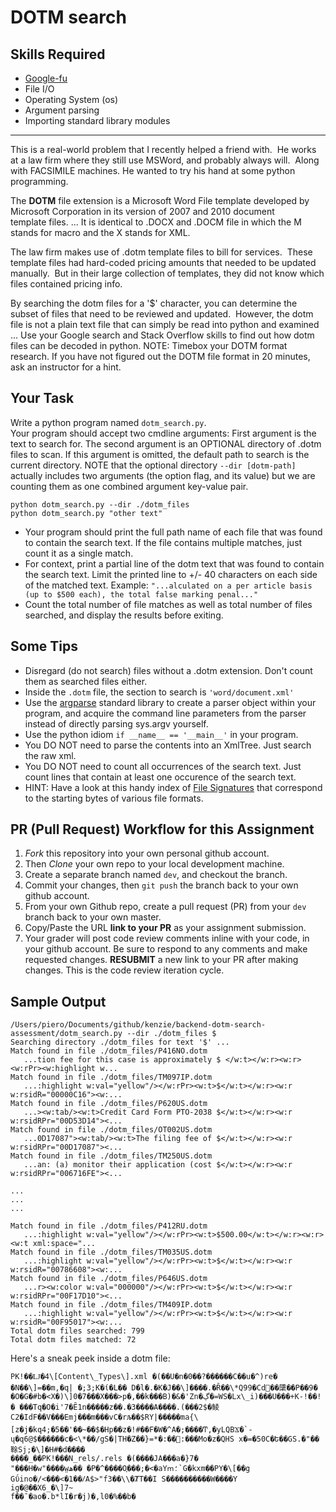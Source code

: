 # DOTM search

## Skills Required
 - [Google-fu](https://english.stackexchange.com/questions/19967/what-does-google-fu-mean)
 - File I/O
 - Operating System (os)
 - Argument parsing
 - Importing standard library modules
 
<hr>

This is a real-world problem that I recently helped a friend with.  He works at a law firm where they still use MSWord, and probably always will.  Along with FACSIMILE machines.  He wanted to try his hand at some python programming.

The **DOTM** file extension is a Microsoft Word File template developed by Microsoft Corporation in its version of 2007 and 2010 document template files. ... It is identical to .DOCX and .DOCM file in which the M stands for macro and the X stands for XML.

The law firm makes use of .dotm template files to bill for services.  These template files had hard-coded pricing amounts that needed to be updated manually.  But in their large collection of templates, they did not know which files contained pricing info.

By searching the dotm files for a '$' character, you can determine the subset of files that need to be reviewed and updated.  However, the dotm file is not a plain text file that can simply be read into python and examined ... Use your Google search and Stack Overflow skills to find out how dotm files can be decoded in python.  NOTE: Timebox your DOTM format research.  If you have not figured out the DOTM file format in 20 minutes, ask an instructor for a hint.

## Your Task
Write a python program named `dotm_search.py`.  
Your program should accept two cmdline arguments: First argument is the text to search for. 
The second argument is an OPTIONAL directory of .dotm files to scan.  If this argument is omitted,
the default path to search is the current directory.  NOTE that the optional directory `--dir [dotm-path]` actually includes two arguments (the option flag, and its value) but we are counting them as one combined argument key-value pair.
```
python dotm_search.py --dir ./dotm_files 
python dotm_search.py "other text"
```

- Your program should print the full path name of each file that was found to contain the search text.  If the file contains multiple matches, just count it as a single match.
- For context, print a partial line of the dotm text that was found to contain the search text.  Limit the printed line to +/- 40 characters on each side of the matched text.  Example: `"...alculated on a per article basis (up to $500 each), the total false marking penal..."`
- Count the total number of file matches as well as total number of files searched, and display the results before exiting.


## Some Tips
- Disregard (do not search) files without a .dotm extension.  Don't count them as searched files either.
- Inside the `.dotm` file, the section to search is `'word/document.xml'`
- Use the [argparse](https://docs.python.org/2/howto/argparse.html) standard library to create a parser object within your program, and acquire the command line parameters from the parser instead of directly parsing sys.argv yourself.
- Use the python idiom `if __name__ == '__main__'` in your program.
- You DO NOT need to parse the contents into an XmlTree.  Just search the raw xml.
- You DO NOT need to count all occurrences of the search text.  Just count lines that contain at least one occurence of the search text.
- HINT: Have a look at this handy index of [File Signatures](https://en.wikipedia.org/wiki/List_of_file_signatures) that correspond to the starting bytes of various file formats.

## PR (Pull Request) Workflow for this Assignment
1. *Fork* this repository into your own personal github account.
2. Then *Clone* your own repo to your local development machine.
3. Create a separate branch named `dev`, and checkout the branch.
5. Commit your changes, then `git push` the branch back to your own github account.
5. From your own Github repo, create a pull request (PR) from your `dev` branch back to your own master.
6. Copy/Paste the URL **link to your PR** as your assignment submission.
7. Your grader will post code review comments inline with your code, in your github account. Be sure to respond to any comments and make requested changes. **RESUBMIT** a new link to your PR after making changes.  This is the code review iteration cycle.

## Sample Output
```
/Users/piero/Documents/github/kenzie/backend-dotm-search-assessment/dotm_search.py --dir ./dotm_files $
Searching directory ./dotm_files for text '$' ...
Match found in file ./dotm_files/P416NO.dotm
   ...tion fee for this case is approximately $ </w:t></w:r><w:r><w:rPr><w:highlight w...
Match found in file ./dotm_files/TM097IP.dotm
   ...:highlight w:val="yellow"/></w:rPr><w:t>$</w:t></w:r><w:r w:rsidR="00000C16"><w:...
Match found in file ./dotm_files/P620US.dotm
   ...><w:tab/><w:t>Credit Card Form PTO-2038 $</w:t></w:r><w:r w:rsidRPr="00D53D14"><...
Match found in file ./dotm_files/OT002US.dotm
   ...0D17087"><w:tab/><w:t>The filing fee of $</w:t></w:r><w:r w:rsidRPr="00D17087"><...
Match found in file ./dotm_files/TM250US.dotm
   ...an: (a) monitor their application (cost $</w:t></w:r><w:r w:rsidRPr="006716FE"><...

...
...
...

Match found in file ./dotm_files/P412RU.dotm
   ...:highlight w:val="yellow"/></w:rPr><w:t>$500.00</w:t></w:r><w:r><w:t xml:space="...
Match found in file ./dotm_files/TM035US.dotm
   ...:highlight w:val="yellow"/></w:rPr><w:t>$</w:t></w:r><w:r w:rsidR="00786608"><w:...
Match found in file ./dotm_files/P646US.dotm
   ...r><w:color w:val="000000"/></w:rPr><w:t>$</w:t></w:r><w:r w:rsidRPr="00F17D10"><...
Match found in file ./dotm_files/TM409IP.dotm
   ...:highlight w:val="yellow"/></w:rPr><w:t>$</w:t></w:r><w:r w:rsidR="00F95017"><w:...
Total dotm files searched: 799
Total dotm files matched: 72
```


Here's a sneak peek inside a dotm file:

```
PK!��Ǉ�4\[Content\_Types\].xml �(��U�n�0��?������C��u�^)re� �N��\]=��m,�q| �;3;K�ί�L�� D�l�.�K�J��\]����.�Ȓ��\*Q99�Cd׋��櫽��P��9� �O�G�#b�<X�)\]0�7���X���>p�,��k���B)�&�'Zn�ڲ�=WS�Lx\_i)���U���+K-!��!� ���Tq�O�i'7�Ȇ1n�����z��.�3����A����.(���2$�鲮C2�IdF��V���Emj���m���vC�rљ��$RY|�����ma{\[z�j�kq4;�5��'��~��$�Hp��z�!#��F�W�^A�;����Ͳ,�yLQBϪ�`-ų�q6@$������c�<\*��/gS�|TH�Z��}=*�:��򨄒:���Mo�z�QHS x�=�50C�Ե��GS.�"��䩣Sj;�\]�H#�d����  
�ܼ���_��PK!���N_rels/.rels �(����JA���a�}7�  
"���H�w"����w̤ھ�� �P�^����O֛���;�<�aYՠ؛`G�kxm��PY�\[��g  
Gΰino�/<���<�1��ⳆA$>"f3��\\�ȾT��I S����������W����Y  
ig�@��X6_�\]7~  
f��ˉ�ao�.b*lI�r�j)�,l0�%��b�  
```

